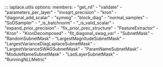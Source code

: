 ::: laplace.utils
    options:
        members: 
            - "get_nll"
            - "validate"
            - "parameters_per_layer"
            - "invsqrt_precision"
            - "kron"
            - "diagonal_add_scalar"
            - "symeig"
            - "block_diag"
            - "normal_samples"
            - "SoDSampler"
            - "_is_batchnorm"
            - "_is_valid_scalar"
            - "expand_prior_precision"
            - "fix_prior_prec_structure"
            - "FeatureExtractor"
            - "Kron"
            - "KronDecomposed"
            - "fit_diagonal_swag_var"
            - "SubnetMask"
            - "RandomSubnetMask"
            - "LargestMagnitudeSubnetMask"
            - "LargestVarianceDiagLaplaceSubnetMask"
            - "LargestVarianceSWAGSubnetMask"
            - "ParamNameSubnetMask"
            - "ModuleNameSubnetMask"
            - "LastLayerSubnetMask"
            - "RunningNLLMetric"

